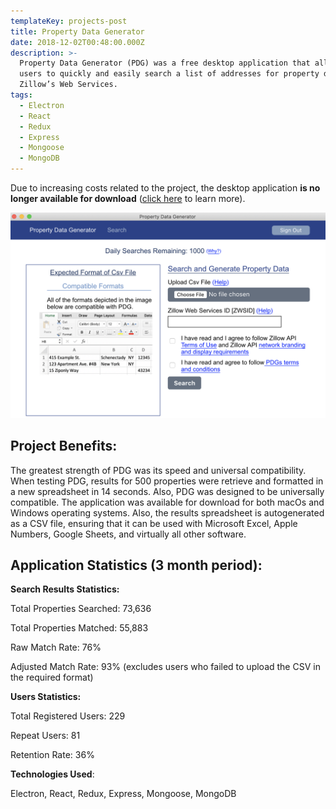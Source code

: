 ```yaml
---
templateKey: projects-post
title: Property Data Generator
date: 2018-12-02T00:48:00.000Z
description: >-
  Property Data Generator (PDG) was a free desktop application that allowed
  users to quickly and easily search a list of addresses for property data using
  Zillow’s Web Services. 
tags:
  - Electron
  - React
  - Redux
  - Express
  - Mongoose
  - MongoDB
---
```

Due to increasing costs related to the project, the desktop application **is no longer available for download** ([click here](https://www.propertydatagenerator.com/news/desktop-application-discontinued) to learn more).

![Property data generator screenshot](/img/app-screenshot.png)

## **Project Benefits**: 

The greatest strength of PDG was its speed and universal compatibility. When testing PDG, results for 500 properties were retrieve and formatted in a new spreadsheet in 14 seconds. Also, PDG was designed to be universally compatible. The application was available for download for both macOs and Windows operating systems. Also, the results spreadsheet is autogenerated as a CSV file, ensuring that it can be used with Microsoft Excel, Apple Numbers, Google Sheets, and virtually all other software.

## **Application Statistics (3 month period):**

**Search Results Statistics:**

Total Properties Searched: 73,636

Total Properties Matched: 55,883

Raw Match Rate: 76%

Adjusted Match Rate: 93% (excludes users who failed to upload the CSV in the required format) 

**Users Statistics:**

Total Registered Users: 229

Repeat Users: 81

Retention Rate: 36%

**Technologies Used**: 

Electron, React, Redux, Express, Mongoose, MongoDB
